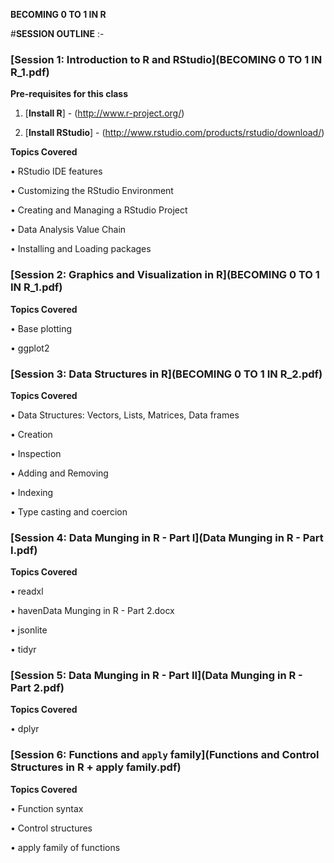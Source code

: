 **BECOMING 0 TO 1 IN R**

#**SESSION OUTLINE** :-

### [Session 1: Introduction to R and RStudio](BECOMING 0 TO 1 IN R_1.pdf)

**Pre-requisites for this class**

1.	[**Install R**] - (http://www.r-project.org/)

2.	[**Install RStudio**] - (http://www.rstudio.com/products/rstudio/download/)

**Topics Covered**

•	RStudio IDE features

•	Customizing the RStudio Environment

•	Creating and Managing a RStudio Project

•	Data Analysis Value Chain

•	Installing and Loading packages

### [Session 2: Graphics and Visualization in R](BECOMING 0 TO 1 IN R_1.pdf)

**Topics Covered**

•	Base plotting

•	ggplot2

### [Session 3: Data Structures in R](BECOMING 0 TO 1 IN R_2.pdf)

**Topics Covered**

•	Data Structures: Vectors, Lists, Matrices, Data frames

•	Creation

•	Inspection

•	Adding and Removing

•	Indexing

•	Type casting and coercion

### [Session 4: Data Munging in R - Part I](Data Munging in R - Part I.pdf)

**Topics Covered**

•	readxl

•	havenData Munging in R - Part 2.docx

•	jsonlite

•	tidyr

### [Session 5: Data Munging in R - Part II](Data Munging in R - Part 2.pdf)

**Topics Covered**

•	dplyr

### [Session 6:  Functions and ```apply``` family](Functions and Control Structures in R + apply family.pdf)

**Topics Covered**

•	Function syntax

•	Control structures

•	apply family of functions







